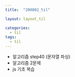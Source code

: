 ```yaml
---
title:  "200802_til"

layout: layout_til

categories:
  - til
tags:
  - til
---
```

- 알고리즘 step40 (문자열 파싱)
- 알고리즘 2문제
- js 기초 복습
